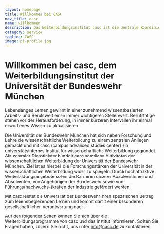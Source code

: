 ```yaml
---
layout: homepage
title: Willkommen bei CASC
nav_title: casc
name: willkommen
description: Das Weiterbildungsinstitut casc ist die zentrale Koordinierungs-, Betreuungs- und Beratungsstelle für die wissenschaftliche Weiterbildung der Universität der Bundeswehr München.
category: service
tagline: CASC
image: pi-profile.jpg
---
```


# Willkommen bei casc, dem Weiterbildungsinstitut der Universität der Bundeswehr München

Lebenslanges Lernen gewinnt in einer zunehmend wissensbasierten Arbeits- und Berufswelt einen immer wichtigeren Stellenwert. Berufstätige stehen vor der Herausforderung, in immer kürzeren Intervallen ihr einmal erworbenes Wissen zu aktualisieren.

Die Universität der Bundeswehr München hat sich neben Forschung und Lehre die wissenschaftliche Weiterbildung zu einem zentralen Anliegen gemacht und mit casc (campus advanced studies center) ein universitätsinternes Institut für wissenschaftliche Weiterbildung gegründet. Als zentraler Dienstleister bündelt casc sämtliche Aktivitäten der wissenschaftlichen Weiterbildung der Universität der Bundeswehr München. Ziel ist es hierbei, die Forschungsstärken der Universität in der wissenschaftlichen Weiterbildung wider zu spiegeln. Durch hochattraktive Weiterbildungsangebote sollen die Karrieren unserer Absolventinnen und Absolventen, von Angehörigen der Bundeswehr sowie von Führungs(nachwuchs-)kräften der Industrie gefördert werden.

Mit casc leistet die Universität der Bundeswehr ihren spezifischen Beitrag zum lebensbegleitenden Lernen und kommt damit einer besonderen gesellschaftlichen Verantwortung nach.

Auf den folgenden Seiten können Sie sich über die Weiterbildungsprogramme von casc und das Institut informieren. Sollten Sie Fragen haben, zögern Sie nicht, uns unter  info@casc.de zu kontaktieren.

